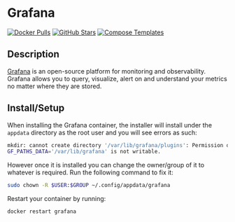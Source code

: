 # Grafana

[![Docker Pulls](https://img.shields.io/docker/pulls/grafana/grafana?style=flat-square&color=607D8B&label=docker%20pulls&logo=docker)](https://hub.docker.com/r/grafana/grafana)
[![GitHub Stars](https://img.shields.io/github/stars/grafana/grafana?style=flat-square&color=607D8B&label=github%20stars&logo=github)](https://github.com/grafana/grafana)
[![Compose Templates](https://img.shields.io/static/v1?style=flat-square&color=607D8B&label=compose&message=templates)](https://github.com/GhostWriters/DockSTARTer/tree/master/compose/.apps/grafana)

## Description

[Grafana](https://grafana.com/) is an open-source platform for monitoring and observability. Grafana allows you to query, visualize, alert on and understand your metrics no matter where they are stored.

## Install/Setup

When installing the Grafana container, the installer will install under the `appdata` directory as the root user and you will see errors as such:

```bash
mkdir: cannot create directory '/var/lib/grafana/plugins': Permission denied,
GF_PATHS_DATA='/var/lib/grafana' is not writable.
```

However once it is installed you can change the owner/group of it to whatever is required. Run the following command to fix it:

```bash
sudo chown -R $USER:$GROUP ~/.config/appdata/grafana
```

Restart your container by running:

```bash
docker restart grafana
```
